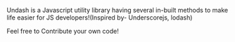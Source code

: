  Undash is a Javascript utility library having several in-built methods to make life easier for JS developers!(Inspired by- Underscorejs, lodash)

Feel free to Contribute your own code!
